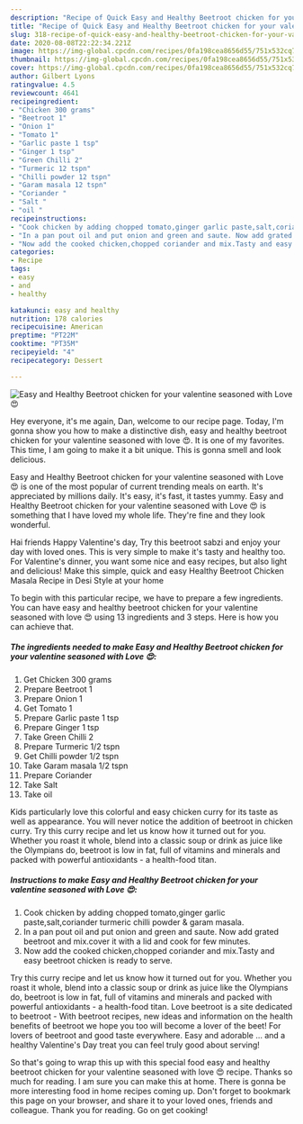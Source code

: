 ```yaml
---
description: "Recipe of Quick Easy and Healthy Beetroot chicken for your valentine seasoned with Love 😍"
title: "Recipe of Quick Easy and Healthy Beetroot chicken for your valentine seasoned with Love 😍"
slug: 318-recipe-of-quick-easy-and-healthy-beetroot-chicken-for-your-valentine-seasoned-with-love
date: 2020-08-08T22:22:34.221Z
image: https://img-global.cpcdn.com/recipes/0fa198cea8656d55/751x532cq70/easy-and-healthy-beetroot-chicken-for-your-valentine-seasoned-with-love-😍-recipe-main-photo.jpg
thumbnail: https://img-global.cpcdn.com/recipes/0fa198cea8656d55/751x532cq70/easy-and-healthy-beetroot-chicken-for-your-valentine-seasoned-with-love-😍-recipe-main-photo.jpg
cover: https://img-global.cpcdn.com/recipes/0fa198cea8656d55/751x532cq70/easy-and-healthy-beetroot-chicken-for-your-valentine-seasoned-with-love-😍-recipe-main-photo.jpg
author: Gilbert Lyons
ratingvalue: 4.5
reviewcount: 4641
recipeingredient:
- "Chicken 300 grams"
- "Beetroot 1"
- "Onion 1"
- "Tomato 1"
- "Garlic paste 1 tsp"
- "Ginger 1 tsp"
- "Green Chilli 2"
- "Turmeric 12 tspn"
- "Chilli powder 12 tspn"
- "Garam masala 12 tspn"
- "Coriander "
- "Salt "
- "oil "
recipeinstructions:
- "Cook chicken by adding chopped tomato,ginger garlic paste,salt,coriander turmeric chilli powder &amp; garam masala."
- "In a pan pout oil and put onion and green and saute. Now add grated beetroot and mix.cover it with a lid and cook for few minutes."
- "Now add the cooked chicken,chopped coriander and mix.Tasty and easy beetroot chicken is ready to serve."
categories:
- Recipe
tags:
- easy
- and
- healthy

katakunci: easy and healthy 
nutrition: 178 calories
recipecuisine: American
preptime: "PT22M"
cooktime: "PT35M"
recipeyield: "4"
recipecategory: Dessert

---
```



![Easy and Healthy Beetroot chicken for your valentine seasoned with Love 😍](https://img-global.cpcdn.com/recipes/0fa198cea8656d55/751x532cq70/easy-and-healthy-beetroot-chicken-for-your-valentine-seasoned-with-love-😍-recipe-main-photo.jpg)

Hey everyone, it's me again, Dan, welcome to our recipe page. Today, I'm gonna show you how to make a distinctive dish, easy and healthy beetroot chicken for your valentine seasoned with love 😍. It is one of my favorites. This time, I am going to make it a bit unique. This is gonna smell and look delicious.

Easy and Healthy Beetroot chicken for your valentine seasoned with Love 😍 is one of the most popular of current trending meals on earth. It's appreciated by millions daily. It's easy, it's fast, it tastes yummy. Easy and Healthy Beetroot chicken for your valentine seasoned with Love 😍 is something that I have loved my whole life. They're fine and they look wonderful.

Hai friends Happy Valentine&#39;s day, Try this beetroot sabzi and enjoy your day with loved ones. This is very simple to make it&#39;s tasty and healthy too. For Valentine&#39;s dinner, you want some nice and easy recipes, but also light and delicious! Make this simple, quick and easy Healthy Beetroot Chicken Masala Recipe in Desi Style at your home


To begin with this particular recipe, we have to prepare a few ingredients. You can have easy and healthy beetroot chicken for your valentine seasoned with love 😍 using 13 ingredients and 3 steps. Here is how you can achieve that.

<!--inarticleads1-->

##### The ingredients needed to make Easy and Healthy Beetroot chicken for your valentine seasoned with Love 😍:

1. Get Chicken 300 grams
1. Prepare Beetroot 1
1. Prepare Onion 1
1. Get Tomato 1
1. Prepare Garlic paste 1 tsp
1. Prepare Ginger 1 tsp
1. Take Green Chilli 2
1. Prepare Turmeric 1/2 tspn
1. Get Chilli powder 1/2 tspn
1. Take Garam masala 1/2 tspn
1. Prepare Coriander 
1. Take Salt 
1. Take oil 


Kids particularly love this colorful and easy chicken curry for its taste as well as appearance. You will never notice the addition of beetroot in chicken curry. Try this curry recipe and let us know how it turned out for you. Whether you roast it whole, blend into a classic soup or drink as juice like the Olympians do, beetroot is low in fat, full of vitamins and minerals and packed with powerful antioxidants - a health-food titan. 

<!--inarticleads2-->

##### Instructions to make Easy and Healthy Beetroot chicken for your valentine seasoned with Love 😍:

1. Cook chicken by adding chopped tomato,ginger garlic paste,salt,coriander turmeric chilli powder &amp; garam masala.
1. In a pan pout oil and put onion and green and saute. Now add grated beetroot and mix.cover it with a lid and cook for few minutes.
1. Now add the cooked chicken,chopped coriander and mix.Tasty and easy beetroot chicken is ready to serve.


Try this curry recipe and let us know how it turned out for you. Whether you roast it whole, blend into a classic soup or drink as juice like the Olympians do, beetroot is low in fat, full of vitamins and minerals and packed with powerful antioxidants - a health-food titan. Love beetroot is a site dedicated to beetroot - With beetroot recipes, new ideas and information on the health benefits of beetroot we hope you too will become a lover of the beet! For lovers of beetroot and good taste everywhere. Easy and adorable … and a healthy Valentine&#39;s Day treat you can feel truly good about serving! 

So that's going to wrap this up with this special food easy and healthy beetroot chicken for your valentine seasoned with love 😍 recipe. Thanks so much for reading. I am sure you can make this at home. There is gonna be more interesting food in home recipes coming up. Don't forget to bookmark this page on your browser, and share it to your loved ones, friends and colleague. Thank you for reading. Go on get cooking!
